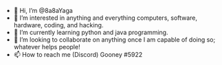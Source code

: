 - 👋 Hi, I’m @8a8aYaga
- 👀 I’m interested in anything and everything computers, software, hardware, coding, and hacking.
- 🌱 I’m currently learning python and java programming.
- 💞️ I’m looking to collaborate on anything once I am capable of doing so; whatever helps people!
- 📫 How to reach me (Discord) Gooney #5922

<!---
8a8aYaga/8a8aYaga is a ✨ special ✨ repository because its `README.md` (this file) appears on your GitHub profile.
You can click the Preview link to take a look at your changes.
--->
